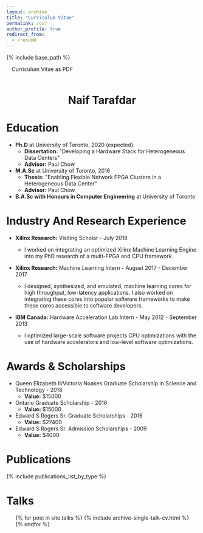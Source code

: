 ```yaml
---
layout: archive
title: "Curriculum Vitae"
permalink: /cv/
author_profile: true
redirect_from:
  - /resume
---
```


{% include base_path %}

<a href="https://docs.google.com/viewer?url=https://github.com/tarafdar/cv/raw/master/naiftarafdar_cv.pdf" style="text-decoration: none;"><span class="fa-stack fa-1x" style="margin-right:1em"><i class="fa fa-file fa-2x"></i></span>Curriculum Vitae as PDF</a>

<h1 style="text-align: center; margin-top: 2em;">Naif Tarafdar</h1>

Education
======
* **Ph.D** at University of Toronto, 2020 (expected)
  * **Dissertation:** "Developing a Hardware Stack for Heterogeneous Data Centers"
  * **Advisor:** Paul Chow
* **M.A.Sc** at University of Toronto, 2016
  * **Thesis:** "Enabling Flexible Network FPGA Clusters in a Heterogeneous Data Center"
  * **Advisor:** Paul Chow
* **B.A.Sc with Honours in Computer Engineering** at University of Toronto


Industry And Research Experience
======
* **Xilinx Research:** Visiting Scholar - July 2018
  * I worked on integrating an optimized Xilinx Machine Learning Engine into my PhD research of a multi-FPGA and CPU framework. 

* **Xilinx Research:** Machine Learning Intern - August 2017 - December 2017
  * I designed, synthesized, and emulated, machine learning cores for high throughput, low-latency applications. I also worked on integrating these cores into popular software frameworks to make these cores accessible to software developers.  

* **IBM Canada:** Hardware Acceleration Lab Intern - May 2012 - September 2013
  * I optimized large-scale software projects CPU optimizations with the use of hardware accelerators and low-level software optimizations.  


Awards & Scholarships
======
* Queen Elizabeth II/Victoria Noakes Graduate Scholarship in Science and Technology - 2018
  * **Value:** $15000 
* Ontario Graduate Scholarship - 2016
  * **Value:** $15000 
* Edward S Rogers Sr. Graduate Scholarships - 2016
  * **Value:** $27400 
* Edward S Rogers Sr. Admission Scholarships - 2009
  * **Value:** $4000 


Publications
======

{% include publications_list_by_type %}
<!--
## Conferences ##
<ul>{% for post in site.publications %}
  {% if post.type == 'Conference Paper' %}
    {% include archive-single-cv.html %}
  {% endif %}
{% endfor %} </ul>

## Journals ##
<ul>{% for post in site.publications %}
  {% if post.type == 'journal' %}
    {% include archive-single-cv.html %}
  {% endif %}
{% endfor %} </ul>

## Book Chapters ##
<ul>{% for post in site.publications %}
  {% if post.type == 'book' %}
    {% include archive-single-cv.html %}
  {% endif %}
{% endfor %} </ul>
-->
  
Talks
======
  <ul>{% for post in site.talks %}
    {% include archive-single-talk-cv.html %}
  {% endfor %}</ul>
  
<!--
Teaching
======
  <ul>{% for post in site.teaching %}
    {% include archive-single-cv.html %}
  {% endfor %}</ul>
  
Service and leadership
======
* Currently signed in to 43 different slack teams
-->

